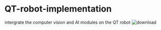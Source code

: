 # QT-robot-implementation
intergrate the computer vision and AI modules on the QT robot
![download](https://user-images.githubusercontent.com/105231402/225020331-161d9a4d-aad8-4d75-907a-494cc8559a86.jpg)
